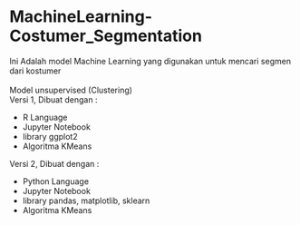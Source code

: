# MachineLearning-Costumer_Segmentation
Ini Adalah model Machine Learning yang digunakan untuk mencari segmen dari kostumer </br></br>
Model unsupervised (Clustering)</br>
Versi 1, Dibuat dengan :
- R Language
- Jupyter Notebook
- library ggplot2
- Algoritma KMeans

Versi 2, Dibuat dengan :
- Python Language
- Jupyter Notebook
- library pandas, matplotlib, sklearn
- Algoritma KMeans
